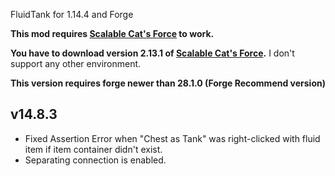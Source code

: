 FluidTank for 1.14.4 and Forge

**This mod requires [Scalable Cat's Force](https://minecraft.curseforge.com/projects/scalable-cats-force) to work.**

**You have to download version 2.13.1 of [Scalable Cat's Force](https://minecraft.curseforge.com/projects/scalable-cats-force).**
I don't support any other environment.

**This version requires forge newer than 28.1.0 (Forge Recommend version)**

## v14.8.3
- Fixed Assertion Error when "Chest as Tank" was right-clicked with fluid item if item container didn't exist.
- Separating connection is enabled.
